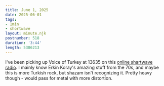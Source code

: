 ```yaml
---
title: June 1, 2025
date: 2025-06-01
tags:
- 1min
- shortwave
layout: minute.njk
postnumber: 518
duration: '3:44'
length: 5386213
---
```

I've been picking up Voice of Turkey at 13635 on this [online shartwave radio](http://websdr.ewi.utwente.nl:8901/).  I mainly know Erkin Koray's amazing stuff from the 70s, and maybe this is more Turkish rock, but shazam isn't recognizing it. Pretty heavy though - would pass for metal with more distortion.  